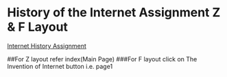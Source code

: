 # History of the Internet Assignment Z & F Layout
[Internet History Assignment](http://historyassignmentnk1.eastus.azurecontainer.io)

##For Z layout refer index(Main Page)
###For F layout click on The Invention of Internet button i.e. page1